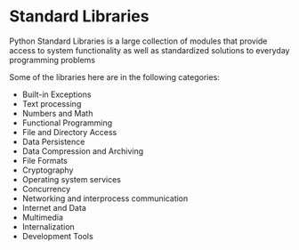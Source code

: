 # Standard Libraries

Python Standard Libraries is a large collection of modules that provide access to system functionality as well as standardized solutions to everyday programming problems

Some of the libraries here are in the following categories:

- Built-in Exceptions
- Text processing
- Numbers and Math
- Functional Programming
- File and Directory Access
- Data Persistence
- Data Compression and Archiving
- File Formats
- Cryptography
- Operating system services
- Concurrency
- Networking and interprocess communication
- Internet and Data
- Multimedia
- Internalization
- Development Tools
